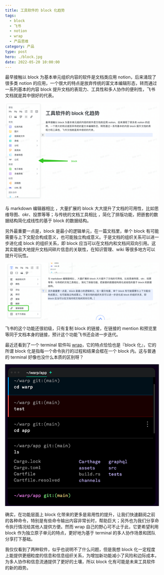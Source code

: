 ```yaml
---
title: 工具软件的 block 化趋势
tags:
  - block
  - 飞书
  - notion
  - wrap
  - 产品思维
category: 产品
type: post
hero: ./block.jpg
date: 2022-05-20 10:00:00
---
```


最早接触以 block 为基本单元组织内容的软件是文档类应用 notion，后来涌现了很多类 notion 的应用，一个很大的特点是放弃传统的富文本编辑形态，转而通过一系列基本的内容 block 提升文档的表现力、工具性和多人协作的便利性，飞书文档就是其中很好的代表。

![](images/feishu.png)

与 markdown 编辑器相比 ，大量扩展的 block 大大提升了文档的可用性，比如思维导图、okr、投票等等；与传统的文档工具相比 ，简化了排版功能，把嵌套的数据结构简化成线性的基于 block 的数据结构。

另外最重要一点是，block 是最小的逻辑单元，在一篇文档里，单个 block 有可能需要与上下文配合构成意义，也可能独立构成意义。于是文档的组织关系可以进一步进化成 block 的组织关系，即 block 应当可以在文档内和文档间双向引用。这其实能极大地提升文档间碎片信息的关联性，在知识管理、wiki 等很多地方可以提升可玩性。

![](./images/feishu-copy.png)

飞书的这个功能还很初级，只有复制 block 的链接，在链接的 mention 和预览里等同于文档本身的链接，预计这个功能飞书还会进一步迭代。

最近还看到了一个 terminal 软件叫 [wrap](https://www.warp.dev/)，它的特点恰恰也是『block 化』，它的所谓 block 化是指每一个命令执行的过程和结果会框在一个 block 内。这与普通的 terminal 好像也没什么本质的区别呀？

![](./images/wrap.png)

确实，在功能层面上 block 化带来的更多是易用性的提升，让我们快速翻阅之前的各种命令，特别是有些命令输出内容非常长时，帮助巨大；另外也为我们分享命令执行情况给其他人提供方便。然而 wrap 自己的野心可不止于此，它更希望利用 block 作为独立原子单元的特点，更好地为基于 terminal 的多人协作场景和团队分享打下基础。

我仅仅看到了两种软件，似乎也说明不了什么问题，但是我想 block 化一定程度上能提供更细粒度的信息和信息组织关系，为增加新功能减小了风险和边际成本，为多人协作和信息流通提供了更好的土壤，所以 block 化有可能是未来工具软件的新的趋势。
